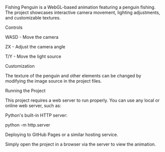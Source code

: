Fishing Penguin is a WebGL-based animation featuring a penguin fishing. The project showcases interactive camera movement, lighting adjustments, and customizable textures.

Controls

WASD - Move the camera

ZX - Adjust the camera angle

T/Y - Move the light source

Customization

The texture of the penguin and other elements can be changed by modifying the image source in the project files.

Running the Project

This project requires a web server to run properly. You can use any local or online web server, such as:

Python's built-in HTTP server:

python -m http.server

Deploying to GitHub Pages or a similar hosting service.

Simply open the project in a browser via the server to view the animation.